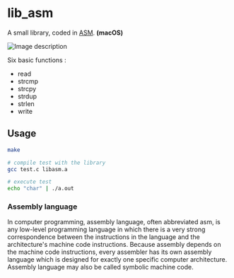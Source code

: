 # lib_asm

A small library, coded in [ASM](https://en.wikipedia.org/wiki/Assembly_language). __(macOS)__

![Image description](https://i.ibb.co/6YtskVs/Capture-d-cran-de-2020-05-05-18-23-08-1.png)

Six basic functions :

- read
- strcmp
- strcpy
- strdup
- strlen
- write

## Usage

```bash
make

# compile test with the library
gcc test.c libasm.a

# execute test
echo "char" | ./a.out
```

### Assembly language

In computer programming, assembly language, often abbreviated asm, is any low-level programming language in which there is a very strong correspondence between the instructions in the language and the architecture's machine code instructions. Because assembly depends on the machine code instructions, every assembler has its own assembly language which is designed for exactly one specific computer architecture. Assembly language may also be called symbolic machine code.
